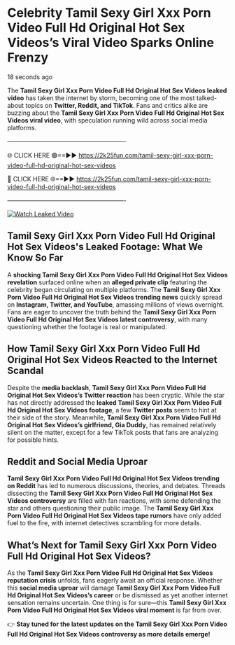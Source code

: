 # Celebrity Tamil Sexy Girl Xxx Porn Video Full Hd Original Hot Sex Videos’s Viral Video Sparks Online Frenzy

18 seconds ago

The **Tamil Sexy Girl Xxx Porn Video Full Hd Original Hot Sex Videos leaked video** has taken the internet by storm, becoming one of the most talked-about topics on **Twitter, Reddit, and TikTok**. Fans and critics alike are buzzing about the **Tamil Sexy Girl Xxx Porn Video Full Hd Original Hot Sex Videos viral video**, with speculation running wild across social media platforms.

———————————————————-

🌐 CLICK HERE 🟢==►► https://2k25fun.com/tamil-sexy-girl-xxx-porn-video-full-hd-original-hot-sex-videos

🔴 CLICK HERE 🌐==►► https://2k25fun.com/tamil-sexy-girl-xxx-porn-video-full-hd-original-hot-sex-videos

———————————————————-

[![Watch Leaked Video](https://miro.medium.com/v2/resize:fit:828/format:webp/1*cilzJN44JGOrTw9NJCrNHA.gif "Watch Leaked Video")](https://2k25fun.com/tamil-sexy-girl-xxx-porn-video-full-hd-original-hot-sex-videos)

## **Tamil Sexy Girl Xxx Porn Video Full Hd Original Hot Sex Videos's Leaked Footage: What We Know So Far**  
A **shocking Tamil Sexy Girl Xxx Porn Video Full Hd Original Hot Sex Videos revelation** surfaced online when an **alleged private clip** featuring the celebrity began circulating on multiple platforms. The **Tamil Sexy Girl Xxx Porn Video Full Hd Original Hot Sex Videos trending news** quickly spread on **Instagram, Twitter, and YouTube**, amassing millions of views overnight. Fans are eager to uncover the truth behind the **Tamil Sexy Girl Xxx Porn Video Full Hd Original Hot Sex Videos latest controversy**, with many questioning whether the footage is real or manipulated.  

## **How Tamil Sexy Girl Xxx Porn Video Full Hd Original Hot Sex Videos Reacted to the Internet Scandal**  
Despite the **media backlash**, **Tamil Sexy Girl Xxx Porn Video Full Hd Original Hot Sex Videos’s Twitter reaction** has been cryptic. While the star has not directly addressed the **leaked Tamil Sexy Girl Xxx Porn Video Full Hd Original Hot Sex Videos footage**, a few **Twitter posts** seem to hint at their side of the story. Meanwhile, **Tamil Sexy Girl Xxx Porn Video Full Hd Original Hot Sex Videos’s girlfriend, Gia Duddy**, has remained relatively silent on the matter, except for a few TikTok posts that fans are analyzing for possible hints.  

## **Reddit and Social Media Uproar**  
**Tamil Sexy Girl Xxx Porn Video Full Hd Original Hot Sex Videos trending on Reddit** has led to numerous discussions, theories, and debates. Threads dissecting the **Tamil Sexy Girl Xxx Porn Video Full Hd Original Hot Sex Videos controversy** are filled with fan reactions, with some defending the star and others questioning their public image. The **Tamil Sexy Girl Xxx Porn Video Full Hd Original Hot Sex Videos tape rumors** have only added fuel to the fire, with internet detectives scrambling for more details.  

## **What’s Next for Tamil Sexy Girl Xxx Porn Video Full Hd Original Hot Sex Videos?**  
As the **Tamil Sexy Girl Xxx Porn Video Full Hd Original Hot Sex Videos reputation crisis** unfolds, fans eagerly await an official response. Whether this **social media uproar** will damage **Tamil Sexy Girl Xxx Porn Video Full Hd Original Hot Sex Videos’s career** or be dismissed as yet another internet sensation remains uncertain. One thing is for sure—this **Tamil Sexy Girl Xxx Porn Video Full Hd Original Hot Sex Videos viral moment** is far from over.  

👉 **Stay tuned for the latest updates on the Tamil Sexy Girl Xxx Porn Video Full Hd Original Hot Sex Videos controversy as more details emerge!**  